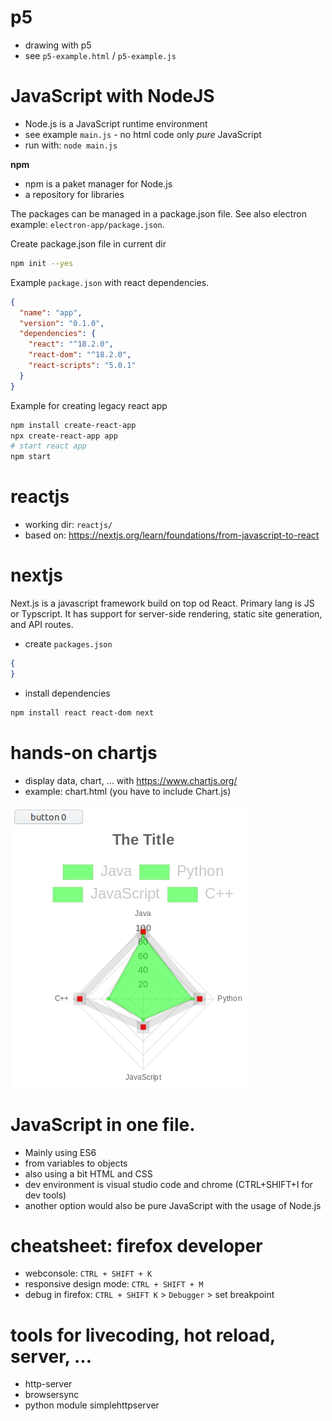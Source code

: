 # p5
* drawing with p5
* see `p5-example.html` / `p5-example.js`

# JavaScript with NodeJS
* Node.js is a JavaScript runtime environment
* see example `main.js` - no html code only _pure_ JavaScript
* run with: `node main.js`

__npm__
* npm is a paket manager for Node.js
* a repository for libraries

The packages can be managed in a package.json file.
See also electron example: `electron-app/package.json`.

Create package.json file in current dir
```bash
npm init --yes
```

Example `package.json` with react dependencies.
```json
{
  "name": "app",
  "version": "0.1.0",
  "dependencies": {
    "react": "^18.2.0",
    "react-dom": "^18.2.0",
    "react-scripts": "5.0.1"
  }
}
```

Example for creating legacy react app
```bash
npm install create-react-app
npx create-react-app app
# start react app
npm start
```

# reactjs
* working dir: `reactjs/`
* based on: https://nextjs.org/learn/foundations/from-javascript-to-react

# nextjs

Next.js is a javascript framework build on top od React. Primary lang is JS or Typscript.
It has support for server-side rendering, static site generation, and API routes.

* create `packages.json`
```json
{
}
```

* install dependencies
```bash
npm install react react-dom next
```

# hands-on chartjs
* display data, chart, ... with https://www.chartjs.org/
* example: chart.html (you have to include Chart.js)

![](screenshot-chart.png)

# JavaScript in one file.
* Mainly using ES6
* from variables to objects
* also using a bit HTML and CSS
* dev environment is visual studio code and chrome (CTRL+SHIFT+I for dev tools)
* another option would also be pure JavaScript with the usage of Node.js

# cheatsheet: firefox developer
* webconsole: `CTRL + SHIFT + K`
* responsive design mode: `CTRL + SHIFT + M`
* debug in firefox: `CTRL + SHIFT K` > `Debugger` > set breakpoint

# tools for livecoding, hot reload, server, ...
* http-server
* browsersync
* python module simplehttpserver
